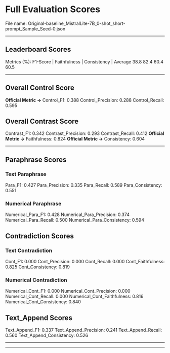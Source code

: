 # Full Evaluation Scores

File name: Original-baseline_MistralLite-7B_0-shot_short-prompt_Sample_Seed-0.json


---

## Leaderboard Scores

Metrics (%): F1-Score | Faithfulness | Consistency | Average
                38.8        82.4          60.4        60.5

---

## Overall Control Score

**Official Metric ->** Control_F1: 0.388
Control_Precision: 0.288
Control_Recall: 0.595

## Overall Contrast Score

Contrast_F1: 0.342
Contrast_Precision: 0.293
Contrast_Recall: 0.412
**Official Metric ->** Faithfulness: 0.824
**Official Metric ->** Consistency: 0.604

---


## Paraphrase Scores


### Text Paraphrase

Para_F1: 0.427
Para_Precision: 0.335
Para_Recall: 0.589
Para_Consistency: 0.551


### Numerical Paraphrase

Numerical_Para_F1: 0.428
Numerical_Para_Precision: 0.374
Numerical_Para_Recall: 0.500
Numerical_Para_Consistency: 0.594


## Contradiction Scores


### Text Contradiction

Cont_F1: 0.000
Cont_Precision: 0.000
Cont_Recall: 0.000
Cont_Faithfulness: 0.825
Cont_Consistency: 0.819


### Numerical Contradiction

Numerical_Cont_F1: 0.000
Numerical_Cont_Precision: 0.000
Numerical_Cont_Recall: 0.000
Numerical_Cont_Faithfulness: 0.816
Numerical_Cont_Consistency: 0.840


## Text_Append Scores

Text_Append_F1: 0.337
Text_Append_Precision: 0.241
Text_Append_Recall: 0.560
Text_Append_Consistency: 0.526

---


---

